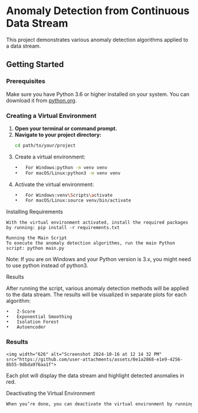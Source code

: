 # Anomaly Detection from Continuous Data Stream

This project demonstrates various anomaly detection algorithms applied to a data stream. 

## Getting Started

### Prerequisites

Make sure you have Python 3.6 or higher installed on your system. You can download it from [python.org](https://www.python.org/downloads/).

### Creating a Virtual Environment

1. **Open your terminal or command prompt.**
2. **Navigate to your project directory:**
   ```bash
   cd path/to/your/project
3.	Create a virtual environment:
   	```bash
	•	For Windows:python -m venv venv
	•	For macOS/Linux:python3 -m venv venv
5.	Activate the virtual environment:
	```bash
	•	For Windows:venv\Scripts\activate
	•	For macOS/Linux:source venv/bin/activate

Installing Requirements
	
	With the virtual environment activated, install the required packages by running: pip install -r requirements.txt
	
	Running the Main Script
	To execute the anomaly detection algorithms, run the main Python script: python main.py

Note: If you are on Windows and your Python version is 3.x, you might need to use python instead of python3.

Results

After running the script, various anomaly detection methods will be applied to the data stream. The results will be visualized in separate plots for each algorithm:

	•	Z-Score
	•	Exponential Smoothing
	•	Isolation Forest
	•	Autoencoder
	
### Results
	<img width="626" alt="Screenshot 2024-10-16 at 12 14 32 PM" src="https://github.com/user-attachments/assets/0e1a2868-e1e9-4256-8b55-9dbda976aa1f">


Each plot will display the data stream and highlight detected anomalies in red.

Deactivating the Virtual Environment 
```bash
When you’re done, you can deactivate the virtual environment by running: deactivate

